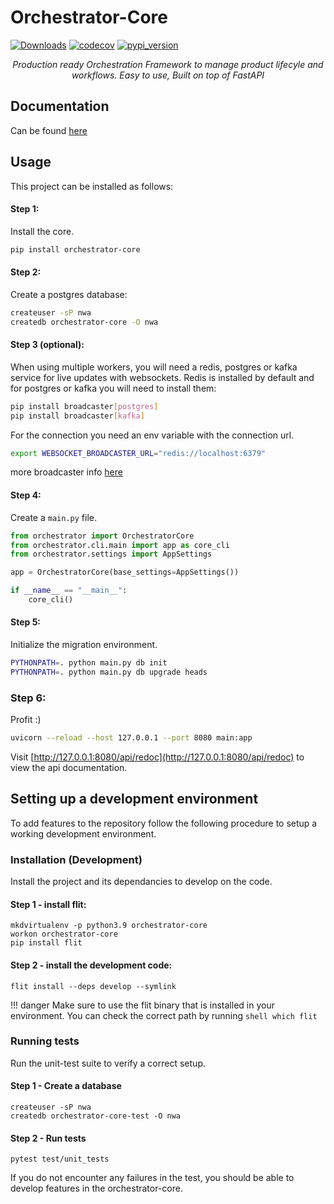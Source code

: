 # Orchestrator-Core
[![Downloads](https://pepy.tech/badge/orchestrator-core/month)](https://pepy.tech/project/orchestrator-core)
[![codecov](https://codecov.io/gh/workfloworchestrator/orchestrator-core/branch/main/graph/badge.svg?token=5ANQFI2DHS)](https://codecov.io/gh/workfloworchestrator/orchestrator-core)
[![pypi_version](https://img.shields.io/pypi/v/orchestrator-core?color=%2334D058&label=pypi%20package)](https://pypi.org/project/orchestrator-core)

<p align="center"><em>Production ready Orchestration Framework to manage product lifecyle and workflows. Easy to use, Built on top of FastAPI</em></p>


## Documentation
Can be found [here](https://workfloworchestrator.org/orchestrator-core/)

## Usage
This project can be installed as follows:

#### Step 1:
Install the core.
```bash
pip install orchestrator-core
```

#### Step 2:
Create a postgres database:
```bash
createuser -sP nwa
createdb orchestrator-core -O nwa
```

#### Step 3 (optional):
When using multiple workers, you will need a redis, postgres or kafka service for live updates with websockets.
Redis is installed by default and for postgres or kafka you will need to install them:
```bash
pip install broadcaster[postgres]
pip install broadcaster[kafka]
```

For the connection you need an env variable with the connection url.
```bash
export WEBSOCKET_BROADCASTER_URL="redis://localhost:6379"
```

more broadcaster info [here](https://pypi.org/project/broadcaster/)

#### Step 4:
Create a `main.py` file.

```python
from orchestrator import OrchestratorCore
from orchestrator.cli.main import app as core_cli
from orchestrator.settings import AppSettings

app = OrchestratorCore(base_settings=AppSettings())

if __name__ == "__main__":
    core_cli()
```

#### Step 5:
Initialize the migration environment.
```bash
PYTHONPATH=. python main.py db init
PYTHONPATH=. python main.py db upgrade heads
```

### Step 6:
Profit :)

```bash
uvicorn --reload --host 127.0.0.1 --port 8080 main:app
```

Visit [http://127.0.0.1:8080/api/redoc](http://127.0.0.1:8080/api/redoc) to view the api documentation.


## Setting up a development environment

To add features to the repository follow the following procedure to setup a working development environment.

### Installation (Development)
Install the project and its dependancies to develop on the code.

#### Step 1 - install flit:
``` shell
mkdvirtualenv -p python3.9 orchestrator-core
workon orchestrator-core
pip install flit
```

#### Step 2 - install the development code:
``` shell
flit install --deps develop --symlink
```

!!! danger
    Make sure to use the flit binary that is installed in your environment. You can check the correct
    path by running
    ``` shell
    which flit
    ```

### Running tests
Run the unit-test suite to verify a correct setup.

#### Step 1 - Create a database

``` shell
createuser -sP nwa
createdb orchestrator-core-test -O nwa
```

#### Step 2 - Run tests
``` shell
pytest test/unit_tests
```

If you do not encounter any failures in the test, you should be able to develop features in the orchestrator-core.
